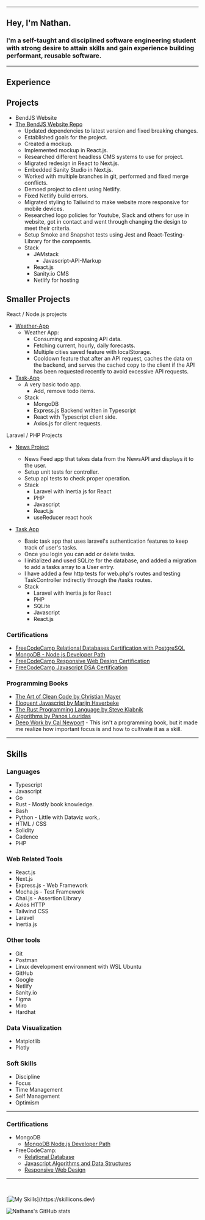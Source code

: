 
---
## Hey, I'm Nathan.

### I'm a self-taught and disciplined software engineering student with strong desire to attain skills and gain experience building performant, reusable software.

---

## Experience
 
## Projects 

  - BendJS Website
  - [The BendJS Website Repo](https://github.com/BendJS/simple-website/tree/nextjs)
    - Updated dependencies to latest version and fixed breaking changes.
    - Established goals for the project.
    - Created a mockup.
    - Implemented mockup in React.js.
    - Researched different headless CMS systems to use for project.
    - Migrated redesign in React to Next.js.
    - Embedded Sanity Studio in Next.js.
    - Worked with multiple branches in git, performed and fixed merge conflicts.
    - Demoed project to client using Netlify.
    - Fixed Netlify build errors.
    - Migrated styling to Tailwind to make website more responsive for mobile devices.
    - Researched logo policies for Youtube, Slack and others for use in website, got in contact and went through changing the design to meet their criteria.
    - Setup Smoke and Snapshot tests using Jest and React-Testing-Library for the compoents.
    - Stack
      - JAMstack
        - Javascript-API-Markup
      - React.js
      - Sanity.io CMS
      - Netlify for hosting

## Smaller Projects

React / Node.js projects
  - [Weather-App](https://github.com/nslee333/Weather-App)
    - Weather App:
      - Consuming and exposing API data.
      - Fetching current, hourly, daily forecasts.
      - Multiple cities saved feature with localStorage.
      - Cooldown feature that after an API request, caches the data on the backend, and serves the cached copy to the client if the API has been requested recently to avoid excessive API requests.
  - [Task-App](https://github.com/nslee333/Task-App)
    - A very basic todo app.
      - Add, remove todo items.
    - Stack
      - MongoDB
      - Express.js Backend written in Typescript
      - React with Typescript client side.
      - Axios.js for client requests.

  Laravel / PHP Projects
  - [News Project](https://github.com/nslee333/news_project)
    - News Feed app that takes data from the NewsAPI and displays it to the user.
    - Setup unit tests for controller.
    - Setup api tests to check proper operation.
    - Stack
      - Laravel with Inertia.js for React
      - PHP
      - Javascript
      - React.js
      - useReducer react hook
    
  - [Task App](https://github.com/nslee333/laravel_task_app)
    - Basic task app that uses laravel's authentication features to keep track of user's tasks.
    - Once you login you can add or delete tasks.
    - I initialized and used SQLite for the database, and added a migration to add a tasks array to a User entry. 
    - I have added a few http tests for web.php's routes and testing TaskController indirectly through the /tasks routes. 
    - Stack
      - Laravel with Inertia.js for React
      - PHP
      - SQLite
      - Javascript
      - React.js
    

### Certifications
- [FreeCodeCamp Relational Databases Certification with PostgreSQL](https://www.freecodecamp.org/certification/nslee333/relational-database-v8)
- [MongoDB - Node.js Developer Path](https://learn.mongodb.com/c/pxiuuIfSS1-3V-KKy9wzRg)
- [FreeCodeCamp Responsive Web Design Certification](https://www.freecodecamp.org/certification/nslee333/responsive-web-design)
- [FreeCodeCamp Javascript DSA Certification](https://www.freecodecamp.org/certification/nslee333/javascript-algorithms-and-data-structures)

### Programming Books
- [The Art of Clean Code by Christian Mayer](https://www.amazon.com/Art-Clean-Code-Practices-Complexity/dp/1718502184/ref=sr_1_1?keywords=the+art+of+clean+code&s=books&sr=1-1)
- [Eloquent Javascript by Marijn Haverbeke](https://www.amazon.com/Eloquent-JavaScript-3rd-Introduction-Programming/dp/1593279507/ref=sr_1_1?keywords=eloquent+javascript&s=books&sr=1-1)
- [The Rust Programming Language by Steve Klabnik](https://www.amazon.com/Rust-Programming-Language-2nd/dp/1718503105/ref=d_bmx_dp_il2yl76n_sccl_3_2/132-1768946-1336236?pd_rd_w=TUUpi&content-id=amzn1.sym.98df316a-7a35-491b-8a8a-7bb969e05c02&pf_rd_p=98df316a-7a35-491b-8a8a-7bb969e05c02&pf_rd_r=QZ02DPQS49XTCM323F67&pd_rd_wg=d42oZ&pd_rd_r=3bda35ce-8eda-48b6-802d-b0c967af0097&pd_rd_i=1718503105&psc=1)
- [Algorithms by Panos Louridas](https://www.amazon.com/Algorithms-MIT-Press-Essential-Knowledge/dp/0262539020/ref=sr_1_12?keywords=algorithms&s=books&sr=1-12)
- [Deep Work by Cal Newport](https://www.amazon.com/Deep-Work-Focused-Success-Distracted/dp/1455586692/ref=tmm_hrd_swatch_0?_encoding=UTF8&sr=1-1) - This isn't a programming book, but it made me realize how important focus is and how to cultivate it as a skill.
---

## Skills

### Languages
- Typescript
- Javascript
- Go
- Rust - Mostly book knowledge.
- Bash
- Python - Little with Dataviz work,.
- HTML / CSS
- Solidity
- Cadence
- PHP

### Web Related Tools
- React.js
- Next.js
- Express.js - Web Framework
- Mocha.js - Test Framework
- Chai.js - Assertion Library
- Axios HTTP
- Tailwind CSS
- Laravel
- Inertia.js

### Other tools
- Git
- Postman
- Linux development environment with WSL Ubuntu
- GitHub
- Google
- Netlify
- Sanity.io
- Figma
- Miro
- Hardhat

### Data Visualization
- Matplotlib
- Plotly

### Soft Skills
- Discipline
- Focus
- Time Management
- Self Management
- Optimism
  
---

### Certifications

- MongoDB
  - [MongoDB Node.js Developer Path](https://learn.mongodb.com/c/pxiuuIfSS1-3V-KKy9wzRg)
- FreeCodeCamp:
  - [Relational Database](https://www.freecodecamp.org/certification/nslee333/relational-database-v8)
  - [Javascript Algorithms and Data Structures](https://www.freecodecamp.org/certification/nslee333/javascript-algorithms-and-data-structures)
  - [Responsive Web Design](https://www.freecodecamp.org/certification/nslee333/responsive-web-design)


---
<br>

[![My Skills](https://skillicons.dev/icons?i=ts,js,express,mongodb,postgres,react,next,rust,bash,solidity,linux,git,nodejs,)](https://skillicons.dev)


![Nathans's GitHub stats](https://github-readme-stats.vercel.app/api?username=nslee333&show_icons=true&theme=chartreuse-dark)
